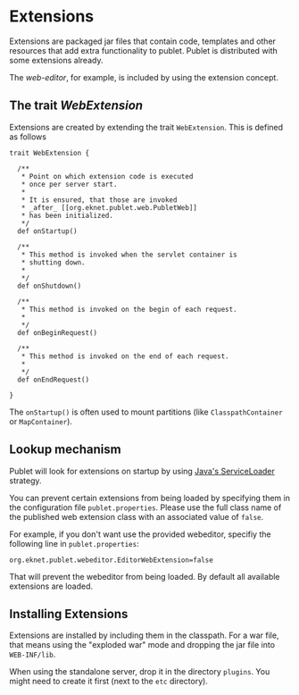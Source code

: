 # Extensions

Extensions are packaged jar files that contain code, templates and other
resources that add extra functionality to publet. Publet is distributed with
some extensions already.

The _web-editor_, for example, is included by using the extension concept.

## The trait _WebExtension_

Extensions are created by extending the trait `WebExtension`. This is defined
as follows

    trait WebExtension {

      /**
       * Point on which extension code is executed
       * once per server start.
       *
       * It is ensured, that those are invoked
       * _after_ [[org.eknet.publet.web.PubletWeb]]
       * has been initialized.
       */
      def onStartup()

      /**
       * This method is invoked when the servlet container is
       * shutting down.
       *
       */
      def onShutdown()

      /**
       * This method is invoked on the begin of each request.
       *
       */
      def onBeginRequest()

      /**
       * This method is invoked on the end of each request.
       *
       */
      def onEndRequest()

    }

The `onStartup()` is often used to mount partitions (like `ClasspathContainer`
or `MapContainer`).

## Lookup mechanism

Publet will look for extensions on startup by using [Java's
ServiceLoader](http://docs.oracle.com/javase/6/docs/api/java/util/ServiceLoader.html)
strategy.

You can prevent certain extensions from being loaded by specifying them in the
configuration file `publet.properties`. Please use the full class name of the
published web extension class with an associated value of `false`.

For example, if you don't want use the provided webeditor, specifiy the
following line in `publet.properties`:

    org.eknet.publet.webeditor.EditorWebExtension=false

That will prevent the webeditor from being loaded. By default all available
extensions are loaded.


## Installing Extensions

Extensions are installed by including them in the classpath. For a war file, that means using
the "exploded war" mode and dropping the jar file into `WEB-INF/lib`.

When using the standalone server, drop it in the directory `plugins`. You
might need to create it first (next to the `etc` directory).